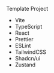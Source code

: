 Template Project

- Vite
- TypeScript
- React
- Prettier
- ESLint
- TailwindCSS
- Shadcn/ui
- Zustand
